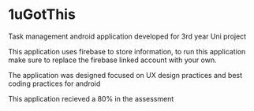 # 1uGotThis
Task management android application developed for 3rd year Uni project

This application uses firebase to store information, to run this application make sure to replace the firebase linked account with your own. 

The application was designed focused on UX design practices and best coding practices for android

This application recieved a 80% in the assessment
